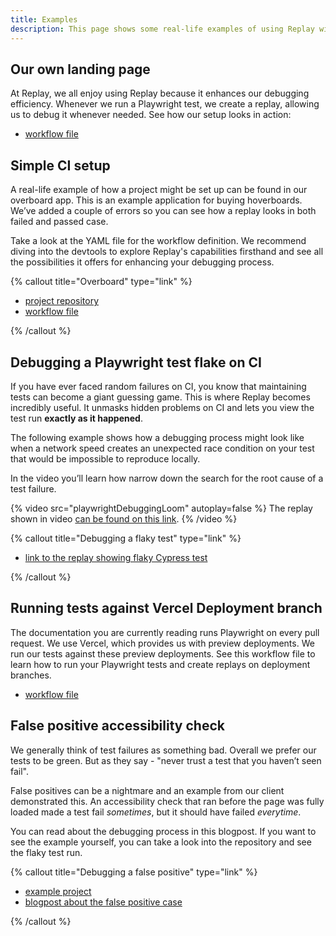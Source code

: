 ```yaml
---
title: Examples
description: This page shows some real-life examples of using Replay with a Playwright test suite. You will learn about debugging a flaky test, setting up a simple CI workflow file and find links to example repositories and projects.
---
```


## Our own landing page

At Replay, we all enjoy using Replay because it enhances our debugging efficiency. Whenever we run a Playwright test, we create a replay, allowing us to debug it whenever needed. See how our setup looks in action:

- [workflow file](https://github.com/replayio/landing-page/blob/main/.github/workflows/playwright.yml)

## Simple CI setup

A real-life example of how a project might be set up can be found in our overboard app. This is an example application for buying hoverboards. We’ve added a couple of errors so you can see how a replay looks in both failed and passed case.

Take a look at the YAML file for the workflow definition. We recommend diving into the devtools to explore Replay's capabilities firsthand and see all the possibilities it offers for enhancing your debugging process.

{% callout title="Overboard" type="link" %}

- [project repository](https://github.com/replayio-public/overboard)
- [workflow file](https://github.com/replayio-public/overboard/blob/main/.github/workflows/playwright.yml)

{% /callout %}

## Debugging a Playwright test flake on CI

If you have ever faced random failures on CI, you know that maintaining tests can become a giant guessing game. This is where Replay becomes incredibly useful. It unmasks hidden problems on CI and lets you view the test run **exactly as it happened**.

The following example shows how a debugging process might look like when a network speed creates an unexpected race condition on your test that would be impossible to reproduce locally.

In the video you’ll learn how narrow down the search for the root cause of a test failure.

{% video src="playwrightDebuggingLoom" autoplay=false %}
The replay shown in video [can be found on this link](https://replay.help/playwright-flake-debug).
{% /video %}

{% callout title="Debugging a flaky test" type="link" %}

- [link to the replay showing flaky Cypress test](https://replay.help/playwrgiht-flake-debug)

{% /callout %}

## Running tests against Vercel Deployment branch

The documentation you are currently reading runs Playwright on every pull request. We use Vercel, which provides us with preview deployments. We run our tests against these preview deployments. See this workflow file to learn how to run your Playwright tests and create replays on deployment branches.

- [workflow file](https://github.com/replayio/docs/blob/main/.github/workflows/playwright.yml)

## False positive accessibility check

We generally think of test failures as something bad. Overall we prefer our tests to be green. But as they say - "never trust a test that you haven’t seen fail".

False positives can be a nightmare and an example from our client demonstrated this. An accessibility check that ran before the page was fully loaded made a test fail _sometimes_, but it should have failed _everytime_.

You can read about the debugging process in this blogpost. If you want to see the example yourself, you can take a look into the repository and see the flaky test run.

{% callout title="Debugging a false positive" type="link" %}

- [example project](https://github.com/replayio/replay-examples/tree/main/examples/03_accessibility_false_positive)
- [blogpost about the false positive case](https://blog.replay.io/finding-%22false-positive%22-tests-with-replay.io)

{% /callout %}
